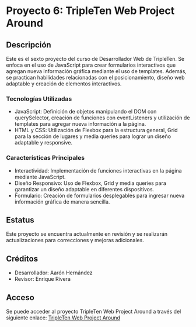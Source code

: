 # Proyecto 6: TripleTen Web Project Around

## Descripción

Este es el sexto proyecto del curso de Desarrollador Web de TripleTen. Se enfoca en el uso de JavaScript para crear formularios interactivos que agregan nueva información gráfica mediante el uso de templates. Además, se practican habilidades relacionadas con el posicionamiento, diseño web adaptable y creación de elementos interactivos.

### Tecnologías Utilizadas

- JavaScript: Definición de objetos manipulando el DOM con querySelector, creación de funciones con eventListeners y utilización de templates para agregar nueva información a la página.
- HTML y CSS: Utilización de Flexbox para la estructura general, Grid para la sección de lugares y media queries para lograr un diseño adaptable y responsive.

### Características Principales

- Interactividad: Implementación de funciones interactivas en la página mediante JavaScript.
- Diseño Responsivo: Uso de Flexbox, Grid y media queries para garantizar un diseño adaptable en diferentes dispositivos.
- Formulario: Creación de formularios desplegables para ingresar nueva información gráfica de manera sencilla.

## Estatus

Este proyecto se encuentra actualmente en revisión y se realizarán actualizaciones para correcciones y mejoras adicionales.

## Créditos

- Desarrollador: Aarón Hernández
- Revisor: Enrique Rivera

## Acceso

Se puede acceder al proyecto TripleTen Web Project Around a través del siguiente enlace: [TripleTen Web Project Around](https://aarn-hs.github.io/web_project_around/) 
